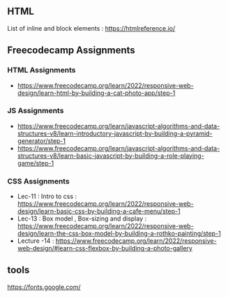 ## HTML 
List of inline and block elements : https://htmlreference.io/

## Freecodecamp Assignments

### HTML Assignments
* https://www.freecodecamp.org/learn/2022/responsive-web-design/learn-html-by-building-a-cat-photo-app/step-1


### JS Assignments
* https://www.freecodecamp.org/learn/javascript-algorithms-and-data-structures-v8/learn-introductory-javascript-by-building-a-pyramid-generator/step-1
* https://www.freecodecamp.org/learn/javascript-algorithms-and-data-structures-v8/learn-basic-javascript-by-building-a-role-playing-game/step-1

### CSS Assignments
* Lec-11 : Intro to css : https://www.freecodecamp.org/learn/2022/responsive-web-design/learn-basic-css-by-building-a-cafe-menu/step-1
* Lec-13 : Box model , Box-sizing and display : https://www.freecodecamp.org/learn/2022/responsive-web-design/learn-the-css-box-model-by-building-a-rothko-painting/step-1 
* Lecture -14 : https://www.freecodecamp.org/learn/2022/responsive-web-design/#learn-css-flexbox-by-building-a-photo-gallery



## tools
https://fonts.google.com/
